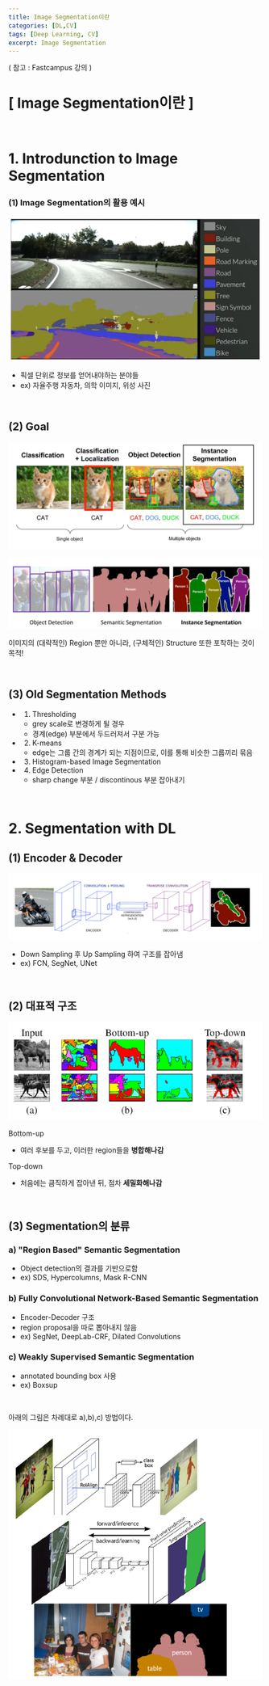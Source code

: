 ```yaml
---
title: Image Segmentation이란
categories: [DL,CV]
tags: [Deep Learning, CV]
excerpt: Image Segmentation
---
```


<script src="https://cdn.mathjax.org/mathjax/latest/MathJax.js?config=TeX-AMS-MML_HTMLorMML" type="text/javascript"></script>

( 참고 : Fastcampus 강의 )

# [ Image Segmentation이란 ]

<br>

# 1. Introdunction to Image Segmentation

### (1) Image Segmentation의 활용 예시

![figure2](/assets/img/cv/cv99.png)

- 픽셀 단위로 정보를 얻어내야하는 분야들
- ex) 자율주행 자동차, 의학 이미지, 위성 사진

<br>

## (2) Goal

![figure2](/assets/img/cv/cv100.png)

![figure2](/assets/img/cv/cv101.png)

이미지의 (대략적인) Region 뿐만 아니라, (구체적인) Structure 또한 포착하는 것이 목적!

<br>

## (3) Old Segmentation Methods

- 1) Thresholding
  - grey scale로 변경하게 될 경우
  - 경계(edge) 부분에서 두드러져서 구분 가능
- 2) K-means
  - edge는 그룹 간의 경계가 되는 지점이므로, 이를 통해 비슷한 그룹끼리 묶음
- 3) Histogram-based Image Segmentation
- 4) Edge Detection
  - sharp change 부분 / discontinous 부분 잡아내기

<br>

# 2. Segmentation with DL

## (1) Encoder & Decoder

![figure2](/assets/img/cv/cv102.png)

- Down Sampling 후 Up Sampling 하여 구조를 잡아냄
- ex) FCN, SegNet, UNet

<br>

## (2) 대표적 구조

![figure2](/assets/img/cv/cv103.png)

Bottom-up

- 여러 후보를 두고, 이러한 region들을 **병합해나감**

Top-down

- 처음에는 큼직하게 잡아낸 뒤, 점차 **세밀화해나감**

<br>

## (3) Segmentation의 분류

### a) "Region Based" Semantic Segmentation

- Object detection의 결과를 기반으로함
- ex) SDS, Hypercolumns, Mask R-CNN

### b) Fully Convolutional Network-Based Semantic Segmentation

- Encoder-Decoder 구조
- region proposal을 따로 뽑아내지 않음
- ex) SegNet, DeepLab-CRF, Dilated Convolutions

### c) Weakly Supervised Semantic Segmentation

- annotated bounding box 사용
- ex) Boxsup

<br>

아래의 그림은 차례대로 a),b),c) 방법이다.

![figure2](/assets/img/cv/cv104.png)